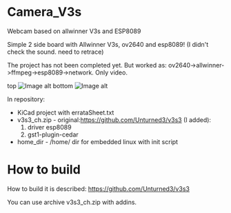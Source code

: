 # Camera_V3s
Webcam based on allwinner V3s and ESP8089

Simple 2 side board with Allwinner V3s, ov2640 and esp8089! 
(I didn't check the sound. need to retrace)

The project has not been completed yet. But worked as: 
ov2640->allwinner->ffmpeg->esp8089->network. Only video.

top
![Image alt](https://github.com/fademike/STM8S003_AND_SI4463/blob/master/HC-12.jpg)
bottom
![Image alt](https://github.com/fademike/STM8S003_AND_SI4463/blob/master/HC-12.jpg)

In repository:
- KiCad project with errataSheet.txt
- v3s3_ch.zip - original:https://github.com/Unturned3/v3s3 (I added):
  1) driver esp8089
  2) gst1-plugin-cedar
-  home_dir - /home/ dir for embedded linux with init script

# How to build

How to build it is described:
https://github.com/Unturned3/v3s3

You can use archive v3s3_ch.zip with addins.



